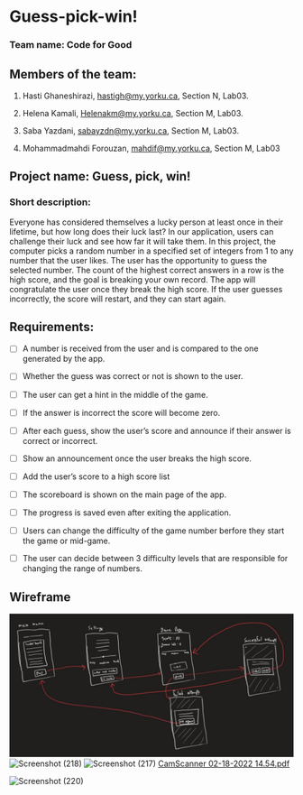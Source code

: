 # Guess-pick-win!
### Team name: Code for Good


## Members of the team:

1.	Hasti Ghaneshirazi, hastigh@my.yorku.ca, Section N, Lab03.

2.	Helena Kamali, Helenakm@my.yorku.ca, Section M, Lab03.

3.	Saba Yazdani, sabayzdn@my.yorku.ca, Section M, Lab03.

4.	Mohammadmahdi Forouzan, mahdif@my.yorku.ca, Section M, Lab03




## Project name: Guess, pick, win!

### Short description: 
Everyone has considered themselves a lucky person at least once in their lifetime, but how long does their luck last? In our application, users can challenge their luck and see how far it will take them.
In this project, the computer picks a random number in a specified set of integers from 1 to any number that the user likes. The user has the opportunity to guess the selected number. The count of the highest correct answers in a row is the high score, and the goal is breaking your own record. The app will congratulate the user once they break the high score. If the user guesses incorrectly, the score will restart, and they can start again.

## Requirements:

- [ ]	A number is received from the user and is compared to the one generated by the app.

- [ ]	Whether the guess was correct or not is shown to the user.

- [ ]	The user can get a hint in the middle of the game.

- [ ]	If the answer is incorrect the score will become zero.

- [ ]	After each guess, show the user’s score and announce if their answer is correct or incorrect.

- [ ]	Show an announcement once the user breaks the high score.

- [ ]	Add the user’s score to a high score list

- [ ]	The scoreboard is shown on the main page of the app.

- [ ]	The progress is saved even after exiting the application.

- [ ]	Users can change the difficulty of the game number berfore they start the game or mid-game.

- [ ]	The user can decide between 3 difficulty levels that are responsible for changing the range of numbers.

## Wireframe 

![Wireframe](/wireframe.jpg)![Screenshot (218)](https://user-images.githubusercontent.com/92185732/154775516-4bf5aa3b-36ee-4594-a61f-420d78e6fdb0.png)
![Screenshot (217)](https://user-images.githubusercontent.com/92185732/154775531-e05f24b5-44fc-47fd-9040-234a56418cab.png)
[CamScanner 02-18-2022 14.54.pdf](https://github.com/hastighsh/Guess-pick-win/files/8101039/CamScanner.02-18-2022.14.54.pdf)

![Screenshot (220)](https://user-images.githubusercontent.com/92185732/154775573-381f2363-f70e-418f-af59-80994224bace.png)
